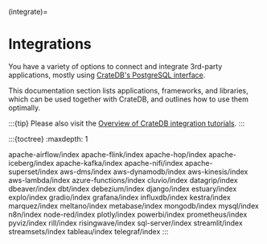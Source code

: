 (integrate)=

# Integrations

You have a variety of options to connect and integrate 3rd-party
applications, mostly using [CrateDB's PostgreSQL interface].

This documentation section lists applications, frameworks, and libraries,
which can be used together with CrateDB, and outlines how to use them
optimally.

:::{tip}
Please also visit the [Overview of CrateDB integration tutorials].
:::

:::{toctree}
:maxdepth: 1

apache-airflow/index
apache-flink/index
apache-hop/index
apache-iceberg/index
apache-kafka/index
apache-nifi/index
apache-superset/index
aws-dms/index
aws-dynamodb/index
aws-kinesis/index
aws-lambda/index
azure-functions/index
cluvio/index
datagrip/index
dbeaver/index
dbt/index
debezium/index
django/index
estuary/index
explo/index
gradio/index
grafana/index
influxdb/index
kestra/index
marquez/index
meltano/index
metabase/index
mongodb/index
mysql/index
n8n/index
node-red/index
plotly/index
powerbi/index
prometheus/index
pyviz/index
rill/index
risingwave/index
sql-server/index
streamlit/index
streamsets/index
tableau/index
telegraf/index
:::


[CrateDB's PostgreSQL interface]: inv:crate-reference#interface-postgresql
[Overview of CrateDB integration tutorials]: https://community.cratedb.com/t/overview-of-cratedb-integration-tutorials/1015
